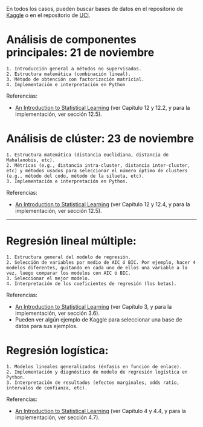 En todos los casos, pueden buscar bases de datos en el repositorio de [Kaggle](https://www.kaggle.com/datasets) o en el repositorio de [UCI](https://archive.ics.uci.edu/).



# Análisis de componentes principales: 21 de noviembre

    1. Introducción general a métodos no supervisados.
    2. Estructura matemática (combinación lineal).
    3. Método de obtención con factorización matricial.
    4. Implementación e interpretación en Python

Referencias:

- [An Introduction to Statistical Learning](https://hastie.su.domains/ISLP/ISLP_website.pdf) (ver Capítulo 12 y 12.2, y para la implementación, ver sección 12.5).

# Análisis de clúster: 23 de noviembre

    1. Estructura matemática (distancia euclidiana, distancia de Mahalanobis, etc).
    2. Métricas (e.g., distancia intra-cluster, distancia inter-cluster, etc) y métodos usados para seleccionar el número óptimo de clusters (e.g., método del codo, método de la silueta, etc).
    3. Implementación e interpretación en Python.

Referencias:

- [An Introduction to Statistical Learning](https://hastie.su.domains/ISLP/ISLP_website.pdf) (ver Capítulo 12 y 12.4, y para la implementación, ver sección 12.5).


--- 

# Regresión lineal múltiple: 

	1. Estructura general del modelo de regresión.
	2. Selección de variables por medio de AIC ó BIC. Por ejemplo, hacer 4 modelos diferentes, quitando en cada uno de ellos una variable a la vez, luego comparar los modelos con AIC ó BIC.
	3. Seleccionar el mejor modelo.
    4. Interpretación de los coeficientes de regresión (los betas).

Referencias:

- [An Introduction to Statistical Learning](https://hastie.su.domains/ISLP/ISLP_website.pdf) (ver Capítulo 3, y para la implementación, ver sección 3.6).
- Pueden ver algún ejemplo de Kaggle para seleccionar una base de datos para sus ejemplos. 

# Regresión logística: 

    1. Modelos lineales generalizados (énfasis en función de enlace).
    2. Implementación y diagnóstico de modelo de regresión logística en Python.
    3. Interpretación de resultados (efectos marginales, odds ratio, intervalos de confianza, etc).

Referencias:

- [An Introduction to Statistical Learning](https://hastie.su.domains/ISLP/ISLP_website.pdf) (ver Capítulo 4 y 4.4, y para la implementación, ver sección 4.7).
